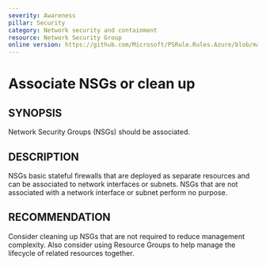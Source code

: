 ```yaml
---
severity: Awareness
pillar: Security
category: Network security and containment
resource: Network Security Group
online version: https://github.com/Microsoft/PSRule.Rules.Azure/blob/main/docs/en/rules/Azure.NSG.Associated.md
---
```


# Associate NSGs or clean up

## SYNOPSIS

Network Security Groups (NSGs) should be associated.

## DESCRIPTION

NSGs basic stateful firewalls that are deployed as separate resources and can be associated to network interfaces or subnets.
NSGs that are not associated with a network interface or subnet perform no purpose.

## RECOMMENDATION

Consider cleaning up NSGs that are not required to reduce management complexity.
Also consider using Resource Groups to help manage the lifecycle of related resources together.
